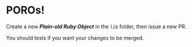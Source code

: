 # POROs!

Create a new ***Plain-old Ruby Object*** in the `lib` folder, then issue a new PR.

You should tests if you want your changes to be merged.
